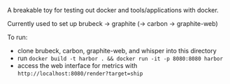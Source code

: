 A breakable toy for testing out docker and tools/applications with docker.

Currently used to set up brubeck -> graphite (-> carbon -> graphite-web)

To run:

* clone brubeck, carbon, graphite-web, and whisper into this directory
* run `docker build -t harbor . && docker run -it -p 8080:8080 harbor`
* access the web interface for metrics with `http://localhost:8080/render?target=ship`

